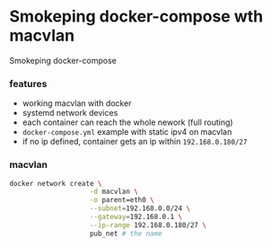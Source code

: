 # Smokeping docker-compose wth macvlan

Smokeping docker-compose

### features

- working macvlan with docker
- systemd network devices
- each container can reach the whole nework (full routing)
- `docker-compose.yml` example with static ipv4 on macvlan
- if no ip defined, container gets an ip within `192.168.0.180/27`

### macvlan
```bash
docker network create \
                    -d macvlan \
                    -o parent=eth0 \
                    --subnet=192.168.0.0/24 \
                    --gateway=192.168.0.1 \
                    --ip-range 192.168.0.180/27 \
                    pub_net # the name
```
